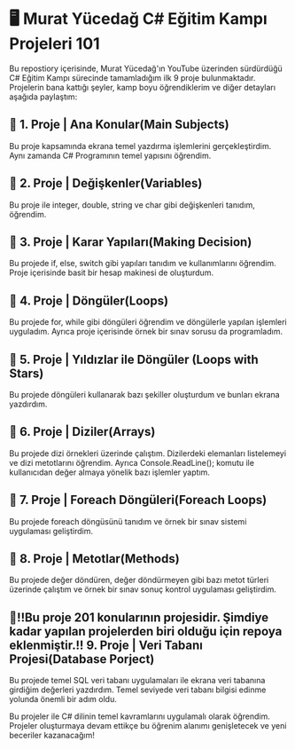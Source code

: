 # 🖥️  Murat Yücedağ C# Eğitim Kampı Projeleri 101
Bu repostiory içerisinde, Murat Yücedağ'ın YouTube üzerinden sürdürdüğü C# Eğitim Kampı sürecinde tamamladığım ilk 9 proje bulunmaktadır. Projelerin bana kattığı şeyler, kamp boyu öğrendiklerim ve diğer detayları aşağıda paylaştım:
## 🚩 1. Proje | Ana Konular(Main Subjects)
Bu proje kapsamında ekrana temel yazdırma işlemlerini gerçekleştirdim. Aynı zamanda C# Programının temel yapısını öğrendim.
## 🚩 2. Proje | Değişkenler(Variables)
Bu proje ile integer, double, string ve char gibi değişkenleri tanıdım, öğrendim.
## 🚩 3. Proje | Karar Yapıları(Making Decision)
Bu projede if, else, switch gibi yapıları tanıdım ve kullanımlarını öğrendim. Proje içerisinde basit bir hesap makinesi de oluşturdum.
## 🚩 4. Proje | Döngüler(Loops)
Bu projede for, while gibi döngüleri öğrendim ve döngülerle yapılan işlemleri uyguladım. Ayrıca proje içerisinde örnek bir sınav sorusu da programladım.
## 🚩 5. Proje | Yıldızlar ile Döngüler (Loops with Stars)
Bu projede döngüleri kullanarak bazı şekiller oluşturdum ve bunları ekrana yazdırdım.
## 🚩 6. Proje | Diziler(Arrays)
Bu projede dizi örnekleri üzerinde çalıştım. Dizilerdeki elemanları listelemeyi ve dizi metotlarını öğrendim. Ayrıca Console.ReadLine(); komutu ile kullanıcıdan değer almaya yönelik bazı işlemler yaptım.
## 🚩 7. Proje | Foreach Döngüleri(Foreach Loops)
Bu projede foreach döngüsünü tanıdım ve örnek bir sınav sistemi uygulaması geliştirdim.
## 🚩 8. Proje | Metotlar(Methods)
Bu projede değer döndüren, değer döndürmeyen gibi bazı metot türleri üzerinde çalıştım ve örnek bir sınav sonuç kontrol uygulaması geliştirdim.


## 🚩!!Bu proje 201 konularının projesidir. Şimdiye kadar yapılan projelerden biri olduğu için repoya eklenmiştir.!! 9. Proje | Veri Tabanı Projesi(Database Porject)
Bu projede temel SQL veri tabanı uygulamaları ile ekrana veri tabanına girdiğim değerleri yazdırdım. Temel seviyede veri tabanı bilgisi edinme yolunda önemli bir adım oldu.



Bu projeler ile C# dilinin temel kavramlarını uygulamalı olarak öğrendim. Projeler oluşturmaya devam ettikçe bu öğrenim alanımı genişletecek ve yeni beceriler kazanacağım!
